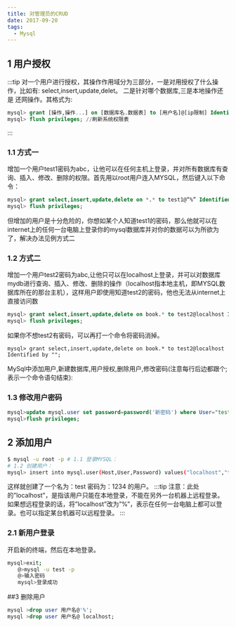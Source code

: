 ```yaml
---
title: 对管理员的CRUD
date: 2017-09-20
tags:
  - Mysql
---
```


## 1 用户授权
:::tip
对一个用户进行授权，其操作作用域分为三部分，一是对用授权了什么操作，比如有: select,insert,update,delet。 二是针对哪个数据库,三是本地操作还是
还网操作。其格式为: 
``` sql 
mysql> grant [操作,操作...] on [数据库名.数据表] to [用户名]@[ip限制] Identified by [密码];
mysql> flush privileges; //刷新系统权限表
```
:::
<!-- more -->
### 1.1 方式一
增加一个用户test1密码为abc，让他可以在任何主机上登录，并对所有数据库有查询、插入、修改、删除的权限。首先用以root用户连入MYSQL，然后键入以下命令：
``` sql
mysql> grant select,insert,update,delete on *.* to test1@“%” Identified by “abc”;
mysql> flush privileges; 
```
但增加的用户是十分危险的，你想如某个人知道test1的密码，那么他就可以在internet上的任何一台电脑上登录你的mysql数据库并对你的数据可以为所欲为了，解决办法见例方式二
### 1.2 方式二
增加一个用户test2密码为abc,让他只可以在localhost上登录，并可以对数据库mydb进行查询、插入、修改、删除的操作（localhost指本地主机，即MYSQL数据库所在的那台主机），这样用户即使用知道test2的密码，他也无法从internet上直接访问数
``` sql 
mysql> grant select,insert,update,delete on book.* to test2@localhost Identified by "abc";
mysql> flush privileges; 
```
如果你不想test2有密码，可以再打一个命令将密码消掉。
``` sqy
mysql> grant select,insert,update,delete on book.* to test2@localhost Identified by "";
```
MySql中添加用户,新建数据库,用户授权,删除用户,修改密码(注意每行后边都跟个;表示一个命令语句结束):
### 1.3 修改用户密码
``` sql 
mysql>update mysql.user set password=password('新密码') where User="test" and Host="localhost";
mysql>flush privileges;
```

## 2 添加用户
``` bash
$ mysql -u root -p # 1.1 登录MYSQL：
# 1.2 创建用户：
mysql> insert into mysql.user(Host,User,Password) values("localhost","test",password("1234"));
```
这样就创建了一个名为：test 密码为：1234 的用户。
:::tip
注意：此处的”localhost”，是指该用户只能在本地登录，不能在另外一台机器上远程登录。如果想远程登录的话，将”localhost”改为”%”，表示在任何一台电脑上都可以登录。也可以指定某台机器可以远程登录。
:::
### 2.1 新用户登录
开启新的终端，然后在本地登录。
``` bash 
mysql>exit;
　　@>mysql -u test -p
　　@>输入密码
　　mysql>登录成功
```

##3 删除用户
``` sql 
mysql >drop user 用户名@'%';
mysql >drop user 用户名@ localhost; 
```









